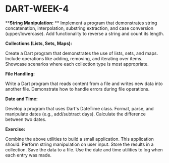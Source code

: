 # DART-WEEK-4
****String Manipulation:**
**
Implement a program that demonstrates string concatenation, interpolation, substring extraction, and case conversion (upper/lowercase).
Add functionality to reverse a string and count its length.

**Collections (Lists, Sets, Maps):**

Create a Dart program that demonstrates the use of lists, sets, and maps.
Include operations like adding, removing, and iterating over items.
Showcase scenarios where each collection type is most appropriate.

**File Handling:**

Write a Dart program that reads content from a file and writes new data into another file.
Demonstrate how to handle errors during file operations.

**Date and Time:**

Develop a program that uses Dart's DateTime class.
Format, parse, and manipulate dates (e.g., add/subtract days).
Calculate the difference between two dates.

**Exercise:**

Combine the above utilities to build a small application. This application should:
Perform string manipulation on user input.
Store the results in a collection.
Save the data to a file.
Use the date and time utilities to log when each entry was made.







